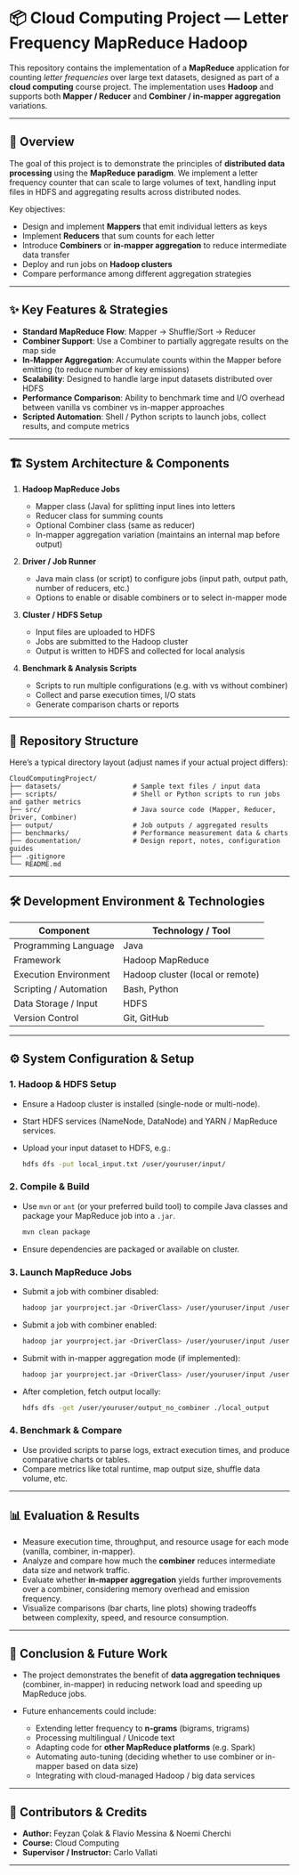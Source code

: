 

# 📦 Cloud Computing Project — Letter Frequency MapReduce Hadoop

This repository contains the implementation of a **MapReduce** application for counting *letter frequencies* over large text datasets, designed as part of a **cloud computing** course project. The implementation uses **Hadoop** and supports both **Mapper / Reducer** and **Combiner / in-mapper aggregation** variations.

---

## 📝 Overview

The goal of this project is to demonstrate the principles of **distributed data processing** using the **MapReduce paradigm**. We implement a letter frequency counter that can scale to large volumes of text, handling input files in HDFS and aggregating results across distributed nodes.

Key objectives:

* Design and implement **Mappers** that emit individual letters as keys
* Implement **Reducers** that sum counts for each letter
* Introduce **Combiners** or **in-mapper aggregation** to reduce intermediate data transfer
* Deploy and run jobs on **Hadoop clusters**
* Compare performance among different aggregation strategies

---

## ✨ Key Features & Strategies

* **Standard MapReduce Flow**: Mapper → Shuffle/Sort → Reducer
* **Combiner Support**: Use a Combiner to partially aggregate results on the map side
* **In-Mapper Aggregation**: Accumulate counts within the Mapper before emitting (to reduce number of key emissions)
* **Scalability**: Designed to handle large input datasets distributed over HDFS
* **Performance Comparison**: Ability to benchmark time and I/O overhead between vanilla vs combiner vs in-mapper approaches
* **Scripted Automation**: Shell / Python scripts to launch jobs, collect results, and compute metrics

---

## 🏗️ System Architecture & Components

1. **Hadoop MapReduce Jobs**

   * Mapper class (Java) for splitting input lines into letters
   * Reducer class for summing counts
   * Optional Combiner class (same as reducer)
   * In-mapper aggregation variation (maintains an internal map before output)

2. **Driver / Job Runner**

   * Java main class (or script) to configure jobs (input path, output path, number of reducers, etc.)
   * Options to enable or disable combiners or to select in-mapper mode

3. **Cluster / HDFS Setup**

   * Input files are uploaded to HDFS
   * Jobs are submitted to the Hadoop cluster
   * Output is written to HDFS and collected for local analysis

4. **Benchmark & Analysis Scripts**

   * Scripts to run multiple configurations (e.g. with vs without combiner)
   * Collect and parse execution times, I/O stats
   * Generate comparison charts or reports

---

## 📁 Repository Structure

Here’s a typical directory layout (adjust names if your actual project differs):

```
CloudComputingProject/
├── datasets/                  # Sample text files / input data
├── scripts/                   # Shell or Python scripts to run jobs and gather metrics
├── src/                       # Java source code (Mapper, Reducer, Driver, Combiner)
├── output/                    # Job outputs / aggregated results
├── benchmarks/                # Performance measurement data & charts
├── documentation/             # Design report, notes, configuration guides
├── .gitignore
└── README.md
```

---

## 🛠 Development Environment & Technologies

| Component              | Technology / Tool                |
| ---------------------- | -------------------------------- |
| Programming Language   | Java                             |
| Framework              | Hadoop MapReduce                 |
| Execution Environment  | Hadoop cluster (local or remote) |
| Scripting / Automation | Bash, Python                     |
| Data Storage / Input   | HDFS                             |
| Version Control        | Git, GitHub                      |

---

## ⚙ System Configuration & Setup

### 1. Hadoop & HDFS Setup

* Ensure a Hadoop cluster is installed (single-node or multi-node).
* Start HDFS services (NameNode, DataNode) and YARN / MapReduce services.
* Upload your input dataset to HDFS, e.g.:

  ```bash
  hdfs dfs -put local_input.txt /user/youruser/input/
  ```

### 2. Compile & Build

* Use `mvn` or `ant` (or your preferred build tool) to compile Java classes and package your MapReduce job into a `.jar`.

  ```bash
  mvn clean package
  ```
* Ensure dependencies are packaged or available on cluster.

### 3. Launch MapReduce Jobs

* Submit a job with combiner disabled:

  ```bash
  hadoop jar yourproject.jar <DriverClass> /user/youruser/input /user/youruser/output_no_combiner
  ```

* Submit a job with combiner enabled:

  ```bash
  hadoop jar yourproject.jar <DriverClass> /user/youruser/input /user/youruser/output_with_combiner -D mapreduce.job.combiner.class=<YourCombinerClass>
  ```

* Submit with in-mapper aggregation mode (if implemented):

  ```bash
  hadoop jar yourproject.jar <DriverClass> /user/youruser/input /user/youruser/output_inmapmode -D your.custom.mode=inmapper
  ```

* After completion, fetch output locally:

  ```bash
  hdfs dfs -get /user/youruser/output_no_combiner ./local_output
  ```

### 4. Benchmark & Compare

* Use provided scripts to parse logs, extract execution times, and produce comparative charts or tables.
* Compare metrics like total runtime, map output size, shuffle data volume, etc.

---

## 📊 Evaluation & Results

* Measure execution time, throughput, and resource usage for each mode (vanilla, combiner, in-mapper).
* Analyze and compare how much the **combiner** reduces intermediate data size and network traffic.
* Evaluate whether **in-mapper aggregation** yields further improvements over a combiner, considering memory overhead and emission frequency.
* Visualize comparisons (bar charts, line plots) showing tradeoffs between complexity, speed, and resource consumption.

---

## 🚀 Conclusion & Future Work

* The project demonstrates the benefit of **data aggregation techniques** (combiner, in-mapper) in reducing network load and speeding up MapReduce jobs.
* Future enhancements could include:

  * Extending letter frequency to **n-grams** (bigrams, trigrams)
  * Processing multilingual / Unicode text
  * Adapting code for **other MapReduce platforms** (e.g. Spark)
  * Automating auto-tuning (deciding whether to use combiner or in-mapper based on data size)
  * Integrating with cloud-managed Hadoop / big data services

---

## 👥 Contributors & Credits

* **Author:** Feyzan Çolak & Flavio Messina & Noemi Cherchi
* **Course:** Cloud Computing 
* **Supervisor / Instructor:** Carlo Vallati

---


